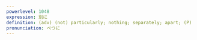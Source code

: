 ```yaml
---
powerlevel: 1048
expression: 別に
definition: (adv) (not) particularly; nothing; separately; apart; (P)
pronunciation: べつに
---
```

